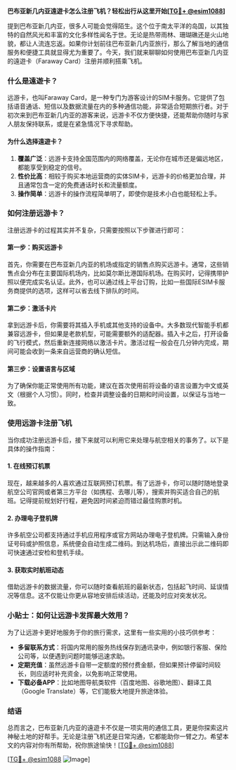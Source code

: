 **巴布亚新几内亚遠遊卡怎么注册飞机？轻松出行从这里开始[[TG💪+ @esim1088](https://t.me/s/esim1088)]**

提到巴布亚新几内亚，很多人可能会觉得陌生。这个位于南太平洋的岛国，以其独特的自然风光和丰富的文化多样性闻名于世。无论是热带雨林、珊瑚礁还是火山地貌，都让人流连忘返。如果你计划前往巴布亚新几内亚旅行，那么了解当地的通信服务和便捷工具就显得尤为重要了。今天，我们就来聊聊如何使用巴布亚新几内亚的遠遊卡（Faraway Card）注册并顺利搭乘飞机。

### 什么是遠遊卡？

远游卡，也叫Faraway Card，是一种专门为游客设计的SIM卡服务。它提供了包括语音通话、短信以及数据流量在内的多种通信功能，非常适合短期旅行者。对于初次来到巴布亚新几内亚的游客来说，远游卡不仅方便快捷，还能帮助你随时与家人朋友保持联系，或是在紧急情况下寻求帮助。

#### 为什么选择遠遊卡？

1. **覆盖广泛**：远游卡支持全国范围内的网络覆盖，无论你在城市还是偏远地区，都能享受到稳定的信号。
2. **性价比高**：相较于购买本地运营商的实体SIM卡，远游卡的价格更加合理，并且通常包含一定的免费通话时长和流量额度。
3. **操作简单**：远游卡的操作流程简单明了，即使你是技术小白也能轻松上手。

### 如何注册远游卡？

注册远游卡的过程其实并不复杂，只需要按照以下步骤进行即可：

#### 第一步：购买远游卡

首先，你需要在巴布亚新几内亚的机场或指定的销售点购买远游卡。通常，这些销售点会分布在主要国际机场内，比如莫尔斯比港国际机场。在购买时，记得携带护照以便完成实名认证。此外，也可以通过线上平台订购，比如一些国际ESIM卡服务商提供的选项，这样可以省去线下排队的时间。

#### 第二步：激活卡片

拿到远游卡后，你需要将其插入手机或其他支持的设备中。大多数现代智能手机都兼容远游卡，但如果是老款机型，可能需要额外的适配器。插入卡之后，打开设备的飞行模式，然后重新连接网络以激活卡片。激活过程一般会在几分钟内完成，期间可能会收到一条来自运营商的确认短信。

#### 第三步：设置语言与区域

为了确保你能正常使用所有功能，建议在首次使用前将设备的语言设置为中文或英文（根据个人习惯）。同时，检查并调整设备的日期和时间设置，以保证与当地一致。

### 使用远游卡注册飞机

当你成功注册远游卡后，接下来就可以利用它来处理与航空相关的事务了。以下是具体的操作指南：

#### 1. 在线预订机票

现在，越来越多的人喜欢通过互联网预订机票。有了远游卡，你可以随时随地登录航空公司官网或者第三方平台（如携程、去哪儿等），搜索并购买适合自己的航班。记得提前规划好行程，避免因时间紧迫而错过最佳购票时机。

#### 2. 办理电子登机牌

许多航空公司都支持通过手机应用程序或官方网站办理电子登机牌。只需输入身份证号码或护照信息，系统便会自动生成二维码。到达机场后，直接出示此二维码即可快速通过安检和登机手续。

#### 3. 获取实时航班动态

借助远游卡的数据流量，你可以随时查看航班的最新状态，包括起飞时间、延误情况等信息。这不仅能让你更从容地安排后续活动，还能及时应对突发状况。

### 小贴士：如何让远游卡发挥最大效用？

为了让远游卡更好地服务于你的旅行需求，这里有一些实用的小技巧供参考：

- **多留联系方式**：将国内常用的服务热线保存到通讯录中，例如银行客服、保险公司等，以便遇到问题时能够迅速求助。
- **定期充值**：虽然远游卡自带一定额度的预付费金额，但如果预计停留时间较长，则应适时补充资金，以免影响正常使用。
- **下载必备APP**：比如地图导航类软件（百度地图、谷歌地图）、翻译工具（Google Translate）等，它们能极大地提升旅途体验。

### 结语

总而言之，巴布亚新几内亚的遠遊卡不仅是一项实用的通信工具，更是你探索这片神秘土地的好帮手。无论是注册飞机还是日常沟通，它都能助你一臂之力。希望本文的内容对你有所帮助，祝你旅途愉快！[[TG💪+ @esim1088](https://t.me/s/esim1088)]

[[TG💪+ @esim1088](https://t.me/s/esim1088) ![Image](https://i.postimg.cc/4NQfJmqS/Snipaste-2025-05-13-00-14-12.png)]